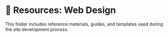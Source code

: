 # 📁 Resources: Web Design

This folder includes reference materials, guides, and templates used during the site development process.
